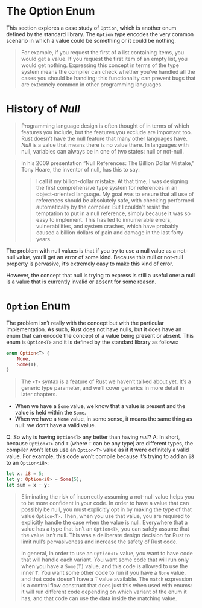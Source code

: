 # The Option Enum
This section explores a case study of `Option`, which is another enum defined by the standard library. The `Option` type encodes the very common scenario in which a value could be something or it could be nothing.

> For example, if you request the first of a list containing items, you would get a value. If you request the first item of an empty list, you would get nothing. Expressing this concept in terms of the type system means the compiler can check whether you’ve handled all the cases you should be handling; this functionality can prevent bugs that are extremely common in other programming languages.

# History of *Null*
> Programming language design is often thought of in terms of which features you include, but the features you exclude are important too. Rust doesn’t have the null feature that many other languages have. *Null* is a value that means there is no value there. In languages with null, variables can always be in one of two states: null or not-null.

> In his 2009 presentation “Null References: The Billion Dollar Mistake,” Tony Hoare, the inventor of null, has this to say:    
> > I call it my billion-dollar mistake. At that time, I was designing the first comprehensive type system for references in an object-oriented language. My goal was to ensure that all use of references should be absolutely safe, with checking performed automatically by the compiler. But I couldn’t resist the temptation to put in a null reference, simply because it was so easy to implement. This has led to innumerable errors, vulnerabilities, and system crashes, which have probably caused a billion dollars of pain and damage in the last forty years.

The problem with null values is that if you try to use a null value as a not-null value, you’ll get an error of some kind. Because this null or not-null property is pervasive, it’s extremely easy to make this kind of error.

However, the concept that null is trying to express is still a useful one: a null is a value that is currently invalid or absent for some reason.

# `Option` Enum
The problem isn’t really with the concept but with the particular implementation. As such, Rust does not have nulls, but it does have an enum that can encode the concept of a value being present or absent. This enum is `Option<T>` and it is defined by the standard library as follows:
```rust
enum Option<T> {
    None,
    Some(T),
}
```
> The `<T>` syntax is a feature of Rust we haven’t talked about yet. It’s a generic type parameter, and we’ll cover generics in more detail in later chapters.

* When we have a `Some` value, we know that a value is present and the value is held within the `Some`.
* When we have a `None` value, in some sense, it means the same thing as null: we don’t have a valid value.

Q: So why is having `Option<T>` any better than having *null*?
A: In short, because `Option<T>` and `T` (where `T` can be any type) are different types, the compiler won’t let us use an `Option<T>` value as if it were definitely a valid value. For example, this code won’t compile because it’s trying to add an `i8` to an `Option<i8>`:
```rust
let x: i8 = 5;
let y: Option<i8> = Some(5);
let sum = x + y;
```

> Eliminating the risk of incorrectly assuming a not-null value helps you to be more confident in your code. In order to have a value that can possibly be null, you must explicitly opt in by making the type of that value `Option<T>`. Then, when you use that value, you are required to explicitly handle the case when the value is null. Everywhere that a value has a type that isn’t an `Option<T>`, you can safely assume that the value isn’t null. This was a deliberate design decision for Rust to limit null’s pervasiveness and increase the safety of Rust code.
>
> In general, in order to use an `Option<T>` value, you want to have code that will handle each variant. You want some code that will run only when you have a `Some(T)` value, and this code is allowed to use the inner `T`. You want some other code to run if you have a `None` value, and that code doesn’t have a `T` value available. The `match` expression is a control flow construct that does just this when used with enums: it will run different code depending on which variant of the enum it has, and that code can use the data inside the matching value.